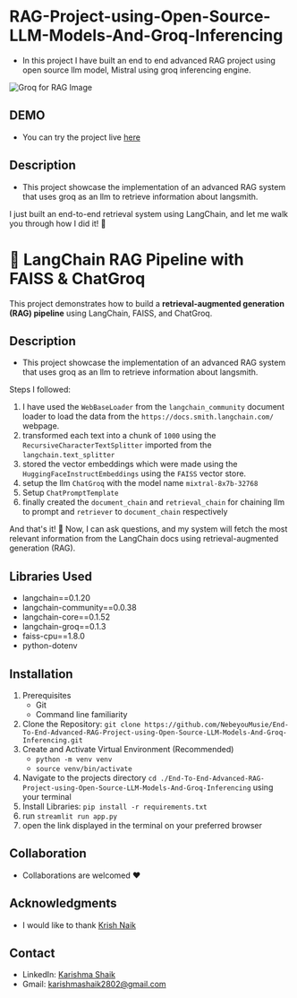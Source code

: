 # RAG-Project-using-Open-Source-LLM-Models-And-Groq-Inferencing

 - In this project I have built an end to end advanced RAG project using open source llm model, Mistral using groq inferencing engine.

![Groq for RAG Image](https://github.com/user-attachments/assets/eab8237b-3cee-407a-a842-009dfe8e79a4)

## DEMO
 - You can try the project live [here](https://8510-01hwj8ynshjz7spkr595x77ec2.cloudspaces.litng.ai/)

## Description
- This project showcase the implementation of an advanced RAG system that uses groq as an llm to retrieve information about langsmith.

I just built an end-to-end retrieval system using LangChain, and let me walk you through how I did it! 🚀

# 🚀 LangChain RAG Pipeline with FAISS & ChatGroq  

This project demonstrates how to build a **retrieval-augmented generation (RAG) pipeline** using LangChain, FAISS, and ChatGroq.  

## Description
- This project showcase the implementation of an advanced RAG system that uses groq as an llm to retrieve information about langsmith.

Steps I followed:
1. I have used the `WebBaseLoader` from the `langchain_community` document loader to load the data from the `https://docs.smith.langchain.com/` webpage.
2. transformed each text into a chunk of `1000` using the `RecursiveCharacterTextSplitter` imported from the `langchain.text_splitter`
3. stored the vector embeddings which were made using the `HuggingFaceInstructEmbeddings` using the `FAISS` vector store.
4. setup the llm `ChatGroq` with the model name `mixtral-8x7b-32768`
5. Setup `ChatPromptTemplate`
6. finally created the `document_chain` and `retrieval_chain` for chaining llm to prompt and `retriever` to `document_chain` respectively


And that's it! 🎉 Now, I can ask questions, and my system will fetch the most relevant information from the LangChain docs using retrieval-augmented generation (RAG).

## Libraries Used
 - langchain==0.1.20
 - langchain-community==0.0.38
 - langchain-core==0.1.52
 - langchain-groq==0.1.3
 - faiss-cpu==1.8.0
 - python-dotenv

## Installation
 1. Prerequisites
    - Git
    - Command line familiarity
 2. Clone the Repository: `git clone https://github.com/NebeyouMusie/End-To-End-Advanced-RAG-Project-using-Open-Source-LLM-Models-And-Groq-Inferencing.git`
 3. Create and Activate Virtual Environment (Recommended)
    - `python -m venv venv`
    - `source venv/bin/activate`
 4. Navigate to the projects directory `cd ./End-To-End-Advanced-RAG-Project-using-Open-Source-LLM-Models-And-Groq-Inferencing` using your terminal
 5. Install Libraries: `pip install -r requirements.txt`
 6. run `streamlit run app.py`
 7. open the link displayed in the terminal on your preferred browser

## Collaboration
- Collaborations are welcomed ❤️

## Acknowledgments
 - I would like to thank [Krish Naik](https://www.youtube.com/@krishnaik06)
   
## Contact
 - LinkedIn: [Karishma Shaik](https:(https://www.linkedin.com/in/shaik-karishma2004/))
 - Gmail: karishmashaik2802@gmail.com
